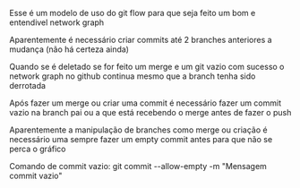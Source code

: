 Esse é um modelo de uso do git flow para que seja feito um bom e entendivel network graph 

Aparentemente é necessário criar commits até 2 branches anteriores a mudança (não há certeza ainda)

Quando se é deletado se for feito um merge e um git vazio com sucesso o network graph no github continua mesmo que a branch tenha sido derrotada

Após fazer um merge ou criar uma commit é necessário fazer um commit vazio na branch pai ou a que está recebendo o merge antes de fazer o push

Aparentemente a manipulação de branches como merge ou criação é necessário uma sempre fazer um empty commit antes para que não se perca o gráfico 

Comando de commit vazio:
git commit --allow-empty -m "Mensagem commit vazio"